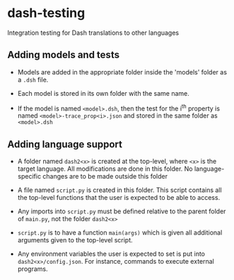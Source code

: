# dash-testing
Integration testing for Dash translations to other languages

## Adding models and tests

- Models are added in the appropriate folder inside the 'models' folder as a `.dsh` file.

- Each model is stored in its own folder with the same name.

- If the model is named `<model>.dsh`, then the test for the i<sup>th</sup> property is named `<model>-trace_prop<i>.json` and stored in the same folder as `<model>.dsh`

## Adding language support

- A folder named `dash2<x>` is created at the top-level, where `<x>` is the target language. All modifications are done in this folder. No language-specific changes are to be made outside this folder

- A file named `script.py` is created in this folder. This script contains all the top-level functions that the user is expected to be able to access.

- Any imports into `script.py` must be defined relative to the parent folder of `main.py`, not the folder `dash2<x>`

- `script.py` is to have a function `main(args)` which is given all additional arguments given to the top-level script.

- Any environment variables the user is expected to set is put into `dash2<x>/config.json`. For instance, commands to execute external programs.

